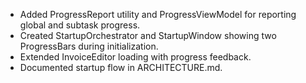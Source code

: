 - Added ProgressReport utility and ProgressViewModel for reporting global and subtask progress.
- Created StartupOrchestrator and StartupWindow showing two ProgressBars during initialization.
- Extended InvoiceEditor loading with progress feedback.
- Documented startup flow in ARCHITECTURE.md.
